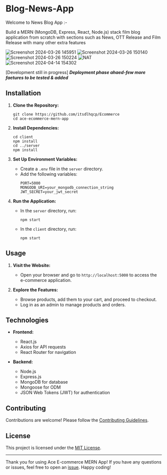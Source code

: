 # Blog-News-App

Welcome to News Blog App :-

Build a MERN (MongoDB, Express, React, Node.js) stack film blog application from scratch with sections such as News, OTT Release and Film Release with many other extra features

![Screenshot 2024-03-26 145951](https://github.com/itsdlhqcp/TrendPulse/assets/95963252/9334a2c0-9841-45e0-a8fc-7a50eab5b5e8)
![Screenshot 2024-03-26 150140](https://github.com/itsdlhqcp/TrendPulse/assets/95963252/6f406263-31fc-4d74-b686-6ed5450f4588)
![Screenshot 2024-03-26 150224](https://github.com/itsdlhqcp/TrendPulse/assets/95963252/f7334cf6-4260-49af-a47b-918ecc16372f)
![NAT](https://github.com/itsdlhqcp/TrendPulse/assets/95963252/e1b4984d-520f-4762-942c-764e8db001ab)
![Screenshot 2024-04-14 154302](https://github.com/itsdlhqcp/TrendPulse/assets/95963252/6411bb18-e239-494d-8862-a883ab0a348c)


[Development still in progress]
***Deployment phase ahaed-few more faetures to be tested & added***

## Installation

1. **Clone the Repository:**
   ```
   git clone https://github.com/itsdlhqcp/Ecommerce
   cd ace-ecommerce-mern-app
   ```

2. **Install Dependencies:**
   ```
   cd client
   npm install
   cd ../server
   npm install
   ```

3. **Set Up Environment Variables:**
   - Create a `.env` file in the `server` directory.
   - Add the following variables:
     ```
     PORT=5000
     MONGODB_URI=your_mongodb_connection_string
     JWT_SECRET=your_jwt_secret
     ```

4. **Run the Application:**
   - In the `server` directory, run:
     ```
     npm start
     ```
   - In the `client` directory, run:
     ```
     npm start
     ```

## Usage

1. **Visit the Website:**
   - Open your browser and go to `http://localhost:5000` to access the e-commerce application.

2. **Explore the Features:**
   - Browse products, add them to your cart, and proceed to checkout.
   - Log in as an admin to manage products and orders.

## Technologies

- **Frontend:**
  - React.js
  - Axios for API requests
  - React Router for navigation

- **Backend:**
  - Node.js
  - Express.js
  - MongoDB for database
  - Mongoose for ODM
  - JSON Web Tokens (JWT) for authentication

## Contributing

Contributions are welcome! Please follow the [Contributing Guidelines](CONTRIBUTING.md).

## License

This project is licensed under the [MIT License](LICENSE).

---

Thank you for using Ace E-commerce MERN App! If you have any questions or issues, feel free to open an [issue](https://github.com/itsdlhqcp/Ecommerce/issues). Happy coding!
